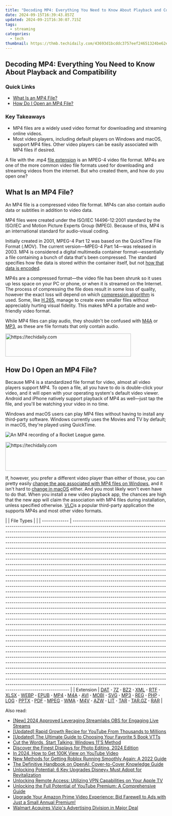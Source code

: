 ```yaml
---
title: "Decoding MP4: Everything You Need to Know About Playback and Compatibility"
date: 2024-09-15T16:39:43.857Z
updated: 2024-09-21T16:30:07.715Z
tags:
  - streaming
categories:
  - tech
thumbnail: https://thmb.techidaily.com/43693d1bcddc3757eef24651324be62efb3dc8d54599f3df8a30593f96e0aa27.jpg
---
```


## Decoding MP4: Everything You Need to Know About Playback and Compatibility

### Quick Links

* [What Is an MP4 File?](https://youtube-blog.techidaily.com/-vibrancy-trending-audio-amplifying-your-yt-shorts-for-2024/)
* [How Do I Open an MP4 File?](https://vimeo-videos.techidaily.com/celeb-in-a-nutshell-vimeo/)

### Key Takeaways

* MP4 files are a widely used video format for downloading and streaming online videos.
* Most video players, including default players on Windows and macOS, support MP4 files. Other video players can be easily associated with MP4 files if desired.

 A file with the .mp4 [file extension](https://twitter-videos.techidaily.com/updated-the-dos-and-donts-of-youtube-videos-on-twitter-for-2024/) is an MPEG-4 video file format. MP4s are one of the more common video file formats used for downloading and streaming videos from the internet. But who created them, and how do you open one?

##  What Is an MP4 File?

 An MP4 file is a compressed video file format. MP4s can also contain audio data or subtitles in addition to video data.

 MP4 files were created under the ISO/IEC 14496-12:2001 standard by the ISO/IEC and Motion Picture Experts Group (MPEG). Because of this, MP4 is an international standard for audio-visual coding.

 Initially created in 2001, MPEG-4 Part 12 was based on the QuickTime File Format (.MOV). The current version—MPEG-4 Part 14—was released in 2003\. MP4 is considered a digital multimedia container format—essentially a file containing a bunch of data that's been compressed. The standard specifies how the data is stored within the container itself, but not [how that data is encoded](https://some-guidance.techidaily.com/2024-approved-strategies-for-merging-youtube-music-and-video-content-effectively/).

 MP4s are a compressed format—the video file has been shrunk so it uses up less space on your PC or phone, or when it is streamed on the Internet. The process of compressing the file does result in some loss of quality, however the exact loss will depend on which [compression algorithm](https://extra-information.techidaily.com/top-30-camcorders-directly-at-your-eyes/) is used. Some, like [H.265](https://win-answers.techidaily.com/understanding-and-resolving-recurrent-breakdowns-in-sovled-warno-application-for-windows-users/), manage to create even smaller files without appreciably hurting visual fidelity. This makes MP4 a portable and web-friendly video format.

 While MP4 files can play audio, they shouldn't be confused with [M4A](https://eaxpv-info.techidaily.com/new-gastronomy-gurus-essential-chefs-to-subscribe-to-for-2024/) or [MP3](https://instagram-video-recordings.techidaily.com/updated-in-2024-turning-insta-vids-into-music-your-complete-guide/), as these are file formats that only contain audio.

<!-- affiliate ads begin -->
<a href="https://aligracehair.sjv.io/c/5597632/2135403/19272" target="_top" id="2135403">
  <img src="//a.impactradius-go.com/display-ad/19272-2135403" border="0" alt="https://techidaily.com" width="392" height="72"/>
</a>
<img height="0" width="0" src="https://aligracehair.sjv.io/i/5597632/2135403/19272" style="position:absolute;visibility:hidden;" border="0" />
<!-- affiliate ads end -->

##  How Do I Open an MP4 File?

 Because MP4 is a standardized file format for video, almost all video players support MP4\. To open a file, all you have to do is double-click your video, and it will open with your operating system's default video viewer. Android and iPhone natively support playback of MP4 as well—just tap the file, and you'll be watching your video in no time.

 Windows and macOS users can play MP4 files without having to install any third-party software. Windows currently uses the Movies and TV by default; in macOS, they're played using QuickTime.

![An MP4 recording of a Rocket League game.](https://static1.howtogeekimages.com/wordpress/wp-content/uploads/2023/12/1.png) 

<!-- affiliate ads begin -->
<a href="https://appsumo.8odi.net/c/5597632/2100533/7443" target="_top" id="2100533">
  <img src="//a.impactradius-go.com/display-ad/7443-2100533" border="0" alt="https://techidaily.com" width="728" height="90"/>
</a>
<img height="0" width="0" src="https://appsumo.8odi.net/i/5597632/2100533/7443" style="position:absolute;visibility:hidden;" border="0" />
<!-- affiliate ads end -->

 If, however, you prefer a different video player than either of those, you can pretty easily [change the app associated with MP4 files on Windows](https://phone-solutions.techidaily.com/in-2024-will-ispoofer-update-on-nokia-130-music-drfone-by-drfone-virtual-android/), and it isn't hard to [change in macOS](https://fox-boxes.techidaily.com/updated-speech-styling-made-simple-tips-for-enriching-your-vocal-presence-affordably/) either. And you most likely won't even have to do that. When you install a new video playback app, the chances are high that the new app will claim the association with MP4 files during installation, unless specified otherwise. [VLC](https://www.videolan.org/)is a popular third-party application the supports MP4s and most other video formats.

| |  File Types |                                                                                                                                                                                                                                                                                                                                                                                                                                                                                                                                                                                                                                                                                                                                                                                                                                                                                                                                                                                                                                                                                                                                                                                                                                                                                                                                                                                                                                                                                                                                                                                                                                                                                                                                                                                                                                                                                                                                                                                                                                                                                                                                                                                                                                                                                                                                                                                                                                                                                                                  |
| ------------- | ---------------------------------------------------------------------------------------------------------------------------------------------------------------------------------------------------------------------------------------------------------------------------------------------------------------------------------------------------------------------------------------------------------------------------------------------------------------------------------------------------------------------------------------------------------------------------------------------------------------------------------------------------------------------------------------------------------------------------------------------------------------------------------------------------------------------------------------------------------------------------------------------------------------------------------------------------------------------------------------------------------------------------------------------------------------------------------------------------------------------------------------------------------------------------------------------------------------------------------------------------------------------------------------------------------------------------------------------------------------------------------------------------------------------------------------------------------------------------------------------------------------------------------------------------------------------------------------------------------------------------------------------------------------------------------------------------------------------------------------------------------------------------------------------------------------------------------------------------------------------------------------------------------------------------------------------------------------------------------------------------------------------------------------------------------------------------------------------------------------------------------------------------------------------------------------------------------------------------------------------------------------------------------------------------------------------------------------------------------------------------------------------------------------------------------------------------------------------------------------------------------------- |
| Extension     | [DAT](https://ios-unlock.techidaily.com/passfab-apple-iphone-6s-backup-unlocker-top-4-alternatives-by-drfone-ios/) **·** [7Z](https://apple-account.techidaily.com/the-easy-way-to-remove-an-apple-id-from-your-macbook-for-your-iphone-11-pro-by-drfone-ios/) **·** [BZ2](https://youtube-help.techidaily.com/2024-approved-how-to-overcome-no-image-problem-in-youtube-shorts/) **·** [XML](https://some-guidance.techidaily.com/updated-the-foremost-audiovideo-makers-online-guidebook/) **·** [RTF](https://some-approaches.techidaily.com/updated-transforming-creativity-into-a-sustainable-livelihood/) **·** [XLSX](https://ai-vdieo-software.techidaily.com/updated-beyond-quik-exploring-the-best-pc-video-editing-software-for-gopro-users/) **·** [WEBP](https://tech-revival.techidaily.com/protect-your-information-unveiling-the-9-deceptive-chatgpt-apps-pretending-to-be-viruses-and-malware/) **·** [EPUB](https://instagram-video-recordings.techidaily.com/new-instagram-video-to-mp3-everything-you-need-to-know/) **·** [MP4](https://facebook-video-footage.techidaily.com/updated-in-2024-cutting-edge-techniques-for-youtube-video-production-with-sony-vegas/) **·** [M4A](https://eaxpv-info.techidaily.com/new-gastronomy-gurus-essential-chefs-to-subscribe-to-for-2024/) **·** [AVI](https://buynow-marvelous.techidaily.com/unveiling-the-iphone-13-detailed-reviews-and-comparisons-with-rivals/) **·** [MOBI](https://youtube-blog.techidaily.com/24-chuckle-chest-selecting-15-hilarious-video-treasures-for-your-viewing-pleasure/) **·** [SVG](https://android-pokemon-go.techidaily.com/in-2024-here-are-some-of-the-best-pokemon-discord-servers-to-join-on-nokia-g22-drfone-by-drfone-virtual-android/) **·** [MP3](https://instagram-video-recordings.techidaily.com/updated-in-2024-turning-insta-vids-into-music-your-complete-guide/) **·** [REG](https://tech-revival.techidaily.com/diagnosing-and-resolving-interface-issues-chatgpts-trouble-with-plugin-connectivity/) **·** [PHP](https://screen-mirror.techidaily.com/how-to-display-apple-iphone-6-screen-on-pc-easily-drfone-by-drfone-ios/) **·** [LOG](https://facebook-record-videos.techidaily.com/updated-10-must-try-microphones-for-exceptional-asmr-sounds-for-2024/) **·** [PPTX](https://some-techniques.techidaily.com/in-2024-free-high-quality-the-best-srt-translation-tools-ranked/) **·** [PDF](https://extra-support.techidaily.com/new-obs-vs-wirecast-which-should-you-trust-for-live/) **·** [MPEG](https://iphone-location.techidaily.com/in-2024-how-to-fix-the-apple-iphone-7-gps-not-working-issue-drfone-by-drfone-virtual-ios/) **·** [WMA](https://fox-links.techidaily.com/in-2024-revolutionize-how-you-interact-with-tech-best-mac-tts-programs-reviewed/) **·** [M4V](https://vp-tips.techidaily.com/new-the-ultimate-video-camera-compendium-year-for-2024/) **·** [AZW](https://youtube-zero.techidaily.com/ed-elevate-your-videos-visibility-with-perfect-thumbnail-sizing-for-2024/) **·** [LIT](https://instagram-video-recordings.techidaily.com/updated-2024-approved-tall-screen-editing-made-easy-using-fcpx-on-instagram/) **·** [TAR](https://some-techniques.techidaily.com/2024-approved-from-grayscale-to-glamour-professional-color-adjustment/) **·** [TAR.GZ](https://win-howtos.techidaily.com/step-by-step-solution-for-the-download-timed-out-problem/) **·** [RAR](https://on-screen-recording.techidaily.com/leveraging-snap-functions-boosting-virtual-interaction-during-meets-for-2024/) |

<ins class="adsbygoogle"
     style="display:block"
     data-ad-format="autorelaxed"
     data-ad-client="ca-pub-7571918770474297"
     data-ad-slot="1223367746"></ins>

<ins class="adsbygoogle"
     style="display:block"
     data-ad-client="ca-pub-7571918770474297"
     data-ad-slot="8358498916"
     data-ad-format="auto"
     data-full-width-responsive="true"></ins>

<span class="atpl-alsoreadstyle">Also read:</span>
<div><ul>
<li><a href="https://video-screen-grab.techidaily.com/new-2024-approved-leveraging-streamlabs-obs-for-engaging-live-streams/"><u>[New] 2024 Approved Leveraging Streamlabs OBS for Engaging Live Streams</u></a></li>
<li><a href="https://facebook-video-share.techidaily.com/updated-rapid-growth-recipe-for-youtube-from-thousands-to-millions/"><u>[Updated] Rapid Growth Recipe for YouTube From Thousands to Millions</u></a></li>
<li><a href="https://some-approaches.techidaily.com/updated-the-ultimate-guide-to-choosing-your-favorite-5-book-vtts/"><u>[Updated] The Ultimate Guide to Choosing Your Favorite 5 Book VTTs</u></a></li>
<li><a href="https://win11-tips.techidaily.com/cut-the-words-start-talking-windows-11s-method/"><u>Cut the Words, Start Talking: Windows 11'S Method</u></a></li>
<li><a href="https://extra-resources.techidaily.com/discover-the-finest-displays-for-photo-editing-2024-edition/"><u>Discover the Finest Displays for Photo Editing, 2024 Edition</u></a></li>
<li><a href="https://some-techniques.techidaily.com/in-2024-how-to-get-100k-view-on-youtube-video/"><u>In 2024, How to Get 100K View on YouTube Video</u></a></li>
<li><a href="https://win-solutions.techidaily.com/new-methods-for-getting-roblox-running-smoothly-again-a-2022-guide/"><u>New Methods for Getting Roblox Running Smoothly Again: A 2022 Guide</u></a></li>
<li><a href="https://tech-haven.techidaily.com/the-definitive-handbook-on-openai-cover-to-cover-knowledge-guide/"><u>The Definitive Handbook on OpenAI: Cover-to-Cover Knowledge Guide</u></a></li>
<li><a href="https://media-tips.techidaily.com/unlocking-potential-6-key-upgrades-disneyplus-must-adopt-for-revitalization/"><u>Unlocking Potential: 6 Key Upgrades Disney+ Must Adopt for Revitalization</u></a></li>
<li><a href="https://media-tips.techidaily.com/unlocking-remote-access-utilizing-vpn-capabilities-on-your-apple-tv/"><u>Unlocking Remote Access: Utilizing VPN Capabilities on Your Apple TV</u></a></li>
<li><a href="https://media-tips.techidaily.com/unlocking-the-full-potential-of-youtube-premium-a-comprehensive-guide/"><u>Unlocking the Full Potential of YouTube Premium: A Comprehensive Guide</u></a></li>
<li><a href="https://media-tips.techidaily.com/upgrade-your-amazon-prime-video-experience-bid-farewell-to-ads-with-just-a-small-annual-premium/"><u>Upgrade Your Amazon Prime Video Experience: Bid Farewell to Ads with Just a Small Annual Premium!</u></a></li>
<li><a href="https://media-tips.techidaily.com/walmart-acquires-vizios-advertising-division-in-major-deal/"><u>Walmart Acquires Vizio's Advertising Division in Major Deal</u></a></li>
</ul></div>

